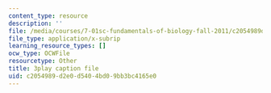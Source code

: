 ```yaml
---
content_type: resource
description: ''
file: /media/courses/7-01sc-fundamentals-of-biology-fall-2011/c2054989d2e0d5404bd09bb3bc4165e0_uERjKWXO4NQ.srt
file_type: application/x-subrip
learning_resource_types: []
ocw_type: OCWFile
resourcetype: Other
title: 3play caption file
uid: c2054989-d2e0-d540-4bd0-9bb3bc4165e0
---
```

